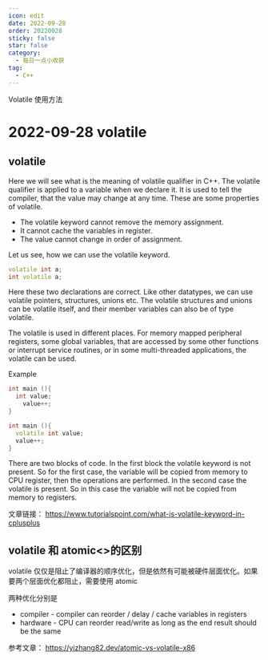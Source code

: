 ```yaml
---
icon: edit
date: 2022-09-28
order: 20220928
sticky: false
star: false
category:
  - 每日一点小收获
tag:
  - C++
---
```


Volatile 使用方法

<!-- more -->

# 2022-09-28 volatile

## volatile

Here we will see what is the meaning of volatile qualifier in C++. The volatile qualifier is applied to a variable when we declare it. It is used to tell the compiler, that the value may change at any time. These are some properties of volatile.

- The volatile keyword cannot remove the memory assignment.
- It cannot cache the variables in register.
- The value cannot change in order of assignment.

Let us see, how we can use the volatile keyword.

```cpp
volatile int a;
int volatile a;
```

Here these two declarations are correct. Like other datatypes, we can use volatile pointers, structures, unions etc. The volatile structures and unions can be volatile itself, and their member variables can also be of type volatile.

The volatile is used in different places. For memory mapped peripheral registers, some global variables, that are accessed by some other functions or interrupt service routines, or in some multi-threaded applications, the volatile can be used.

Example

```cpp
int main (){
  int value;
    value++;
}

int main (){
  volatile int value;
  value++;
}
```

There are two blocks of code. In the first block the volatile keyword is not present. So for the first case, the variable will be copied from memory to CPU register, then the operations are performed. In the second case the volatile is present. So in this case the variable will not be copied from memory to registers.

文章链接： https://www.tutorialspoint.com/what-is-volatile-keyword-in-cplusplus

## volatile 和 atomic<>的区别

volatile 仅仅是阻止了编译器的顺序优化，但是依然有可能被硬件层面优化。如果要两个层面优化都阻止，需要使用 atomic

两种优化分别是

- compiler - compiler can reorder / delay / cache variables in registers
- hardware - CPU can reorder read/write as long as the end result should be the same

参考文章： https://yizhang82.dev/atomic-vs-volatile-x86

